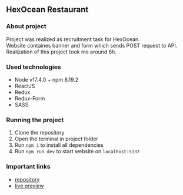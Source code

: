 ## HexOcean Restaurant

### About project  
Project was realized as recruitment task for HexOcean.  
Website containes banner and form which sends POST request to API.   
Realization of this project took me around 6h.

### Used technologies
- Node v17.4.0 + npm 8.19.2
- ReactJS
- Redux
- Redux-Form
- SASS

### Running the project
1. Clone the repository    
2. Open the terminal in project folder
3. Run ```npm i``` to install all dependencies
4. Run ```npm run dev``` to start website on ```localhost:5137```

### Important links
- [repository](https://github.com/KamilaMatysiak/hexOcean-restaurant)
- [live preview](https://kamilamatysiak.github.io/hexOcean-restaurant/)
